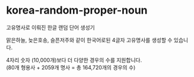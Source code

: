 # korea-random-proper-noun
고유명사로 이뤄진 한글 랜덤 단어 생성기  


맑은하늘, 늦은호송, 슬픈저주와 같이 한국어로된 4글자 고유명사를 생성할 수 있습니다.  

4자리 숫자 (10,000개)보다 더 다양한 경우의 수를 지원합니다.  
(80개 형용사 + 2059개 명사 = 총 164,720개의 경우의 수)  
